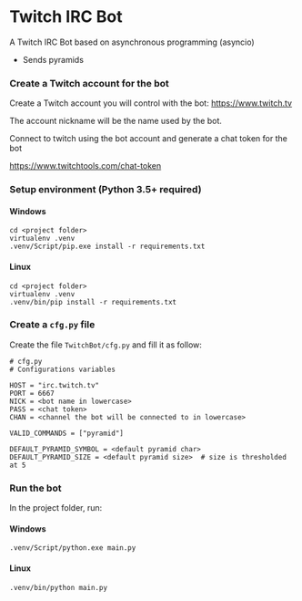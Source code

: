 # Twitch IRC Bot

A Twitch IRC Bot based on asynchronous programming (asyncio)
- Sends pyramids

### Create a Twitch account for the bot

Create a Twitch account you will control with the bot: https://www.twitch.tv

The account nickname will be the name used by the bot.

Connect to twitch using the bot account and generate a chat token for the bot

https://www.twitchtools.com/chat-token

### Setup environment (Python 3.5+ required)

#### Windows
```
cd <project folder>
virtualenv .venv
.venv/Script/pip.exe install -r requirements.txt
```

#### Linux
```
cd <project folder>
virtualenv .venv
.venv/bin/pip install -r requirements.txt
```



### Create a `cfg.py` file

Create the file `TwitchBot/cfg.py` and fill it as follow:

```
# cfg.py
# Configurations variables

HOST = "irc.twitch.tv"
PORT = 6667
NICK = <bot name in lowercase>
PASS = <chat token>
CHAN = <channel the bot will be connected to in lowercase>

VALID_COMMANDS = ["pyramid"]

DEFAULT_PYRAMID_SYMBOL = <default pyramid char>
DEFAULT_PYRAMID_SIZE = <default pyramid size>  # size is thresholded at 5
```
### Run the bot

In the project folder, run:

#### Windows
```
.venv/Script/python.exe main.py
```

#### Linux
```
.venv/bin/python main.py
```

